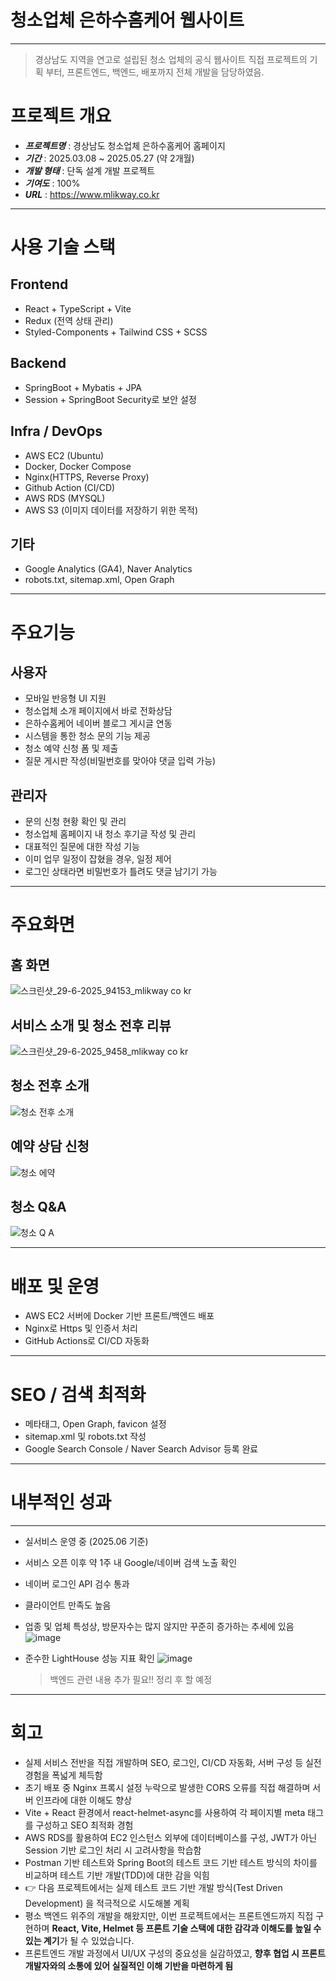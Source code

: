 # 청소업체 은하수홈케어 웹사이트

---
> 경상남도 지역을 연고로 설립된 청소 업체의 공식 웹사이트
직접 프로젝트의 기획 부터, 프론트엔드, 백엔드, 배포까지 전체 개발을 담당하였음.

# 프로젝트 개요
- ***프로젝트명*** : 경상남도 청소업체 은하수홈케어 홈페이지
- ***기간*** : 2025.03.08 ~ 2025.05.27 (약 2개월)
- ***개발 형태*** : 단독 설계 개발 프로젝트
- ***기여도*** : 100%
- ***URL*** : https://www.mlikway.co.kr

---

# 사용 기술 스택

## Frontend
- React + TypeScript + Vite
- Redux (전역 상태 관리)
- Styled-Components + Tailwind CSS + SCSS

## Backend
- SpringBoot + Mybatis + JPA
- Session + SpringBoot Security로 보안 설정

## Infra / DevOps
- AWS EC2 (Ubuntu)
- Docker, Docker Compose
- Nginx(HTTPS, Reverse Proxy)
- Github Action (CI/CD)
- AWS RDS (MYSQL)
- AWS S3 (이미지 데이터를 저장하기 위한 목적)

## 기타
- Google Analytics (GA4), Naver Analytics
- robots.txt, sitemap.xml, Open Graph

---
# 주요기능
## 사용자
 - 모바일 반응형 UI 지원
 - 청소업체 소개 페이지에서 바로 전화상담
 - 은하수홈케어 네이버 블로그 게시글 연동
 - 시스템을 통한 청소 문의 기능 제공
 - 청소 예약 신청 폼 및 제출
 - 질문 게시판 작성(비밀번호를 맞아야 댓글 입력 가능)
## 관리자
- 문의 신청 현황 확인 및 관리
- 청소업체 홈페이지 내 청소 후기글 작성 및 관리
- 대표적인 질문에 대한 작성 기능
- 이미 업무 일정이 잡혔을 경우, 일정 제어
- 로그인 상태라면 비밀번호가 틀려도 댓글 남기기 가능

---
# 주요화면

## 홈 화면
![스크린샷_29-6-2025_94153_mlikway co kr](https://github.com/user-attachments/assets/3bef9da0-f5d8-4955-add2-c263adbc120d)

## 서비스 소개 및 청소 전후 리뷰
![스크린샷_29-6-2025_9458_mlikway co kr](https://github.com/user-attachments/assets/970b0708-3821-47bb-bb72-91393ebff7e4)

## 청소 전후 소개 
![청소 전후 소개](https://github.com/user-attachments/assets/63d4b815-e894-4455-ad90-43e8f9153714)

## 예약 상담 신청
![청소 에약](https://github.com/user-attachments/assets/2795fded-ee6d-4f7c-b392-eaf990a88d42)

## 청소 Q&A
![청소 Q A](https://github.com/user-attachments/assets/2c0c581d-2853-42c1-9343-4f3aab73f793)

---
# 배포 및 운영
- AWS EC2 서버에 Docker 기반 프론트/백엔드 배포
- Nginx로 Https 및 인증서 처리
- GitHub Actions로 CI/CD 자동화

---
# SEO / 검색 최적화
- 메타태그, Open Graph, favicon 설정
- sitemap.xml 및 robots.txt 작성
- Google Search Console / Naver Search Advisor 등록 완료
---
# 내부적인 성과
---
- 실서비스 운영 중 (2025.06 기준)
- 서비스 오픈 이후 약 1주 내 Google/네이버 검색 노출 확인
- 네이버 로그인 API 검수 통과
- 클라이언트 만족도 높음
- 업종 및 업체 특성상, 방문자수는 많지 않지만 꾸준히 증가하는 추세에 있음
![image](https://github.com/user-attachments/assets/f7726410-5bd1-4159-8c93-1966e43c0830)
- 준수한 LightHouse 성능 지표 확인
![image](https://github.com/user-attachments/assets/1c7d864b-ef98-4e22-929e-31acb5c5a45c)

  > 백엔드 관련 내용 추가 필요!! 정리 후 할 예정
---
# 회고
- 실제 서비스 전반을 직접 개발하며 SEO, 로그인, CI/CD 자동화, 서버 구성 등 실전 경험을 폭넓게 체득함
- 초기 배포 중 Nginx 프록시 설정 누락으로 발생한 CORS 오류를 직접 해결하며 서버 인프라에 대한 이해도 향상
- Vite + React 환경에서 react-helmet-async를 사용하여 각 페이지별 meta 태그를 구성하고 SEO 최적화 경험
- AWS RDS를 활용하여 EC2 인스턴스 외부에 데이터베이스를 구성, JWT가 아닌 Session 기반 로그인 처리 시 고려사항을 학습함
- Postman 기반 테스트와 Spring Boot의 테스트 코드 기반 테스트 방식의 차이를 비교하며 테스트 기반 개발(TDD)에 대한 감을 익힘
- 👉 다음 프로젝트에서는 실제 테스트 코드 기반 개발 방식(Test Driven Development) 을 적극적으로 시도해볼 계획
- 평소 백엔드 위주의 개발을 해왔지만, 이번 프로젝트에서는 프론트엔드까지 직접 구현하며 **React, Vite, Helmet 등 프론트 기술 스택에 대한 감각과 이해도를 높일 수 있는 계기**가 될 수 있었습니다.
- 프론트엔드 개발 과정에서 UI/UX 구성의 중요성을 실감하였고, **향후 협업 시 프론트 개발자와의 소통에 있어 실질적인 이해 기반을 마련하게 됨**
